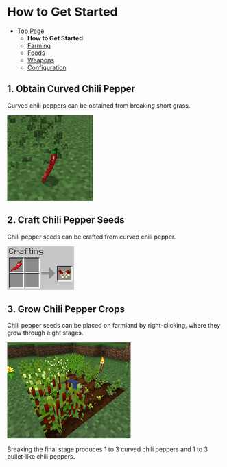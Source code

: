 # How to Get Started

- [Top Page](../index.html)
  - **How to Get Started**
  - [Farming](farming.html)
  - [Foods](foods.html)
  - [Weapons](weapons.html)
  - [Configuration](config.html)

## 1. Obtain Curved Chili Pepper

Curved chili peppers can be obtained from breaking short grass.

![Dropped curved chili pepper](../media/item/misc/dropped_curved_chili.png)

## 2. Craft Chili Pepper Seeds

Chili pepper seeds can be crafted from curved chili pepper.

![Crafting chili pepper seeds](../media/item/crafting/crafting_chili_seeds.png)

## 3. Grow Chili Pepper Crops

Chili pepper seeds can be placed on farmland by right-clicking, where they grow through eight stages.

![Growing chili pepper crops](../media/block/misc/chili_pepper_crops.png)

Breaking the final stage produces 1 to 3 curved chili peppers and 1 to 3 bullet-like chili peppers.

